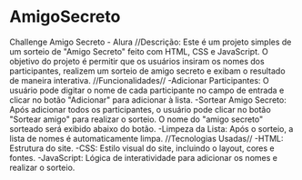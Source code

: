 # AmigoSecreto
Challenge Amigo Secreto - Alura
//Descrição: Este é um projeto simples de um sorteio de "Amigo Secreto" feito com HTML, CSS e JavaScript. O objetivo do projeto é permitir que os usuários insiram os nomes dos participantes, realizem um sorteio de amigo secreto e exibam o resultado de maneira interativa.
//Funcionalidades//
-Adicionar Participantes: O usuário pode digitar o nome de cada participante no campo de entrada e clicar no botão "Adicionar" para adicionar à lista.
-Sortear Amigo Secreto: Após adicionar todos os participantes, o usuário pode clicar no botão "Sortear amigo" para realizar o sorteio. O nome do "amigo secreto" sorteado será exibido abaixo do botão.
-Limpeza da Lista: Após o sorteio, a lista de nomes é automaticamente limpa.
//Tecnologias Usadas//
-HTML: Estrutura do site.
-CSS: Estilo visual do site, incluindo o layout, cores e fontes.
-JavaScript: Lógica de interatividade para adicionar os nomes e realizar o sorteio.
